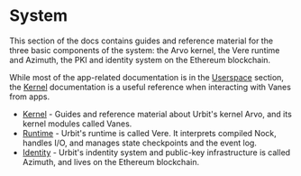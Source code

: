 # System

This section of the docs contains guides and reference material for the three basic components of the system: the Arvo kernel, the Vere runtime and Azimuth, the PKI and identity system on the Ethereum blockchain.

While most of the app-related documentation is in the [Userspace](../userspace) section, the [Kernel](kernel) documentation is a useful reference when interacting with Vanes from apps.

- [Kernel](kernel) - Guides and reference material about Urbit's kernel Arvo, and its kernel modules called Vanes.
- [Runtime](runtime) - Urbit's runtime is called Vere. It interprets compiled Nock, handles I/O, and manages state checkpoints and the event log.
- [Identity](identity) - Urbit's indentity system and public-key infrastructure is called Azimuth, and lives on the Ethereum blockchain.
